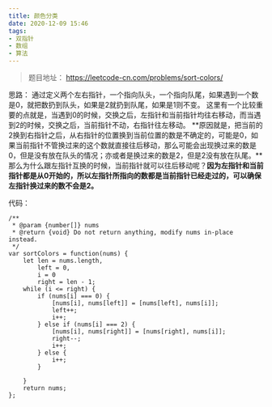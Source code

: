 ```yaml
---
title: 颜色分类
date: 2020-12-09 15:46
tags:
- 双指针
- 数组
- 算法
---
```


>题目地址： https://leetcode-cn.com/problems/sort-colors/

思路： 通过定义两个左右指针，一个指向队头，一个指向队尾，如果遇到一个数是0，就把数扔到队头，如果是2就扔到队尾，如果是1则不变。 这里有一个比较重要的点就是，当遇到0的时候，交换之后，左指针和当前指针均往右移动，而当遇到2的时候，交换之后，当前指针不动，右指针往左移动。 **原因就是，把当前的2换到右指针之后，从右指针的位置换到当前位置的数是不确定的，可能是0，如果当前指针不管换过来的这个数就直接往后移动，那么可能会出现换过来的数是0，但是没有放在队头的情况；亦或者是换过来的数是2，但是2没有放在队尾。**那么为什么跟左指针互换的时候，当前指针就可以往后移动呢？**因为左指针和当前指针都是从0开始的，所以左指针所指向的数都是当前指针已经走过的，可以确保左指针换过来的数不会是2。**

代码：
```
/**
 * @param {number[]} nums
 * @return {void} Do not return anything, modify nums in-place instead.
 */
var sortColors = function(nums) {
    let len = nums.length,
        left = 0,
        i = 0
        right = len - 1;
    while (i <= right) {
        if (nums[i] === 0) {
            [nums[i], nums[left]] = [nums[left], nums[i]];
            left++;
            i++;
        } else if (nums[i] === 2) {
            [nums[i], nums[right]] = [nums[right], nums[i]];
            right--;
            i++;
        } else {
            i++;
        }
        
    }
    return nums;
};
```
